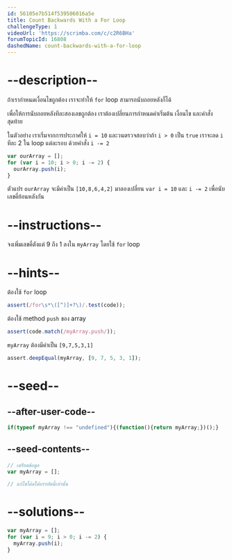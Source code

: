 ```yaml
---
id: 56105e7b514f539506016a5e
title: Count Backwards With a For Loop
challengeType: 1
videoUrl: 'https://scrimba.com/c/c2R6BHa'
forumTopicId: 16808
dashedName: count-backwards-with-a-for-loop
---
```


# --description--

ถ้าเรากำหนดเงื่อนไขถูกต้อง เราจะทำให้ `for` loop สามารถนับถอยหลังก็ได้

เพื่อให้การนับถอยหลังทีละสองเลขถูกต้อง เราต้องเปลี่ยนการกำหนดค่าเริ่มต้น เงื่อนไข และคำสั่งสุดท้าย

ในตัวอย่าง เราเริ่มจากการประกาศให้ `i = 10` และวนตรวจสอบว่าถ้า `i > 0` เป็น `true` เราจะลด `i` ทีละ 2 ใน loop แต่ละรอบ ด้วยคำสั่ง `i -= 2`

```js
var ourArray = [];
for (var i = 10; i > 0; i -= 2) {
  ourArray.push(i);
}
```

ตัวแปร `ourArray` จะมีค่าเป็น `[10,8,6,4,2]`
มาลองเปลี่ยน `var i = 10` และ `i -= 2` เพื่อนับเลขคี่ย้อนหลังกัน

# --instructions--

จงเพิ่มเลขคี่ตังแต่ 9 ถึง 1 ลงใน `myArray` โดยใช้ `for` loop

# --hints--

ต้องใช้  `for` loop

```js
assert(/for\s*\([^)]+?\)/.test(code));
```

ต้องใช้ method `push` ของ array

```js
assert(code.match(/myArray.push/));
```

`myArray` ต้องมีค่าเป็น `[9,7,5,3,1]`



```js
assert.deepEqual(myArray, [9, 7, 5, 3, 1]);
```

# --seed--

## --after-user-code--

```js
if(typeof myArray !== "undefined"){(function(){return myArray;})();}
```

## --seed-contents--

```js
// เตรียมข้อมูล
var myArray = [];

// แก้ไขโค้ดใต้บรรทัดนี้เท่านั้น
```

# --solutions--

```js
var myArray = [];
for (var i = 9; i > 0; i -= 2) {
  myArray.push(i);
}
```

